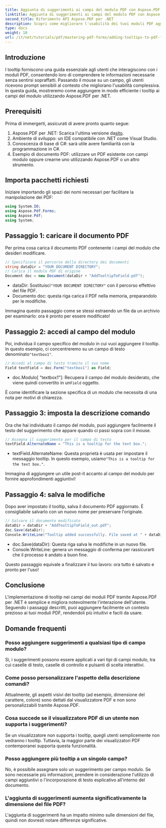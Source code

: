 ```yaml
---
title: Aggiunta di suggerimenti ai campi del modulo PDF con Aspose.PDF per .NET
linktitle: Aggiunta di suggerimenti ai campi del modulo PDF con Aspose.PDF per .NET
second_title: Riferimento API Aspose.PDF per .NET
description: Scopri come migliorare l'usabilità dei tuoi moduli PDF aggiungendo tooltip informativi ai campi del modulo usando Aspose.PDF per .NET. Questa guida passo passo ti accompagna attraverso il processo.
type: docs
weight: 10
url: /it/net/tutorials/pdf/mastering-pdf-forms/adding-tooltips-to-pdf-form-fields/
---
```

## Introduzione

I tooltip forniscono una guida essenziale agli utenti che interagiscono con i moduli PDF, consentendo loro di comprendere le informazioni necessarie senza sentirsi sopraffatti. Passando il mouse su un campo, gli utenti ricevono prompt sensibili al contesto che migliorano l'usabilità complessiva. In questa guida, mostreremo come aggiungere in modo efficiente i tooltip ai campi del modulo utilizzando Aspose.PDF per .NET.

## Prerequisiti

Prima di immergerti, assicurati di avere pronto quanto segue:

1.  Aspose.PDF per .NET: Scarica l'ultima versione da[sito](https://releases.aspose.com/pdf/net/).
2. Ambiente di sviluppo: un IDE compatibile con .NET come Visual Studio.
3. Conoscenza di base di C#: sarà utile avere familiarità con la programmazione in C#.
4. Esempio di documento PDF: utilizzare un PDF esistente con campi modulo oppure crearne uno utilizzando Aspose.PDF o un altro strumento.

## Importa pacchetti richiesti

Iniziare importando gli spazi dei nomi necessari per facilitare la manipolazione dei PDF:

```csharp
using System.IO;
using Aspose.Pdf.Forms;
using Aspose.Pdf;
using System;
```

## Passaggio 1: caricare il documento PDF

Per prima cosa carica il documento PDF contenente i campi del modulo che desideri modificare.

```csharp
// Specificare il percorso della directory dei documenti
string dataDir = "YOUR DOCUMENT DIRECTORY";
// Carica il modulo PDF di origine
Document doc = new Document(dataDir + "AddTooltipToField.pdf");
```

-  dataDir: Sostituisci`"YOUR DOCUMENT DIRECTORY"` con il percorso effettivo del file PDF.
- Documento doc: questa riga carica il PDF nella memoria, preparandolo per le modifiche.

Immagina questo passaggio come se stessi estraendo un file da un archivio per esaminarlo: ora è pronto per essere modificato!

## Passaggio 2: accedi al campo del modulo

 Poi, individua il campo specifico del modulo in cui vuoi aggiungere il tooltip. In questo esempio, ci concentreremo su un campo di testo denominato`"textbox1"`.

```csharp
// Accedi al campo di testo tramite il suo nome
Field textField = doc.Form["textbox1"] as Field;
```

- doc.Modulo[ "textbox1"]: Recupera il campo del modulo desiderato, che viene quindi convertito in un`Field` oggetto. 

È come identificare la sezione specifica di un modulo che necessita di una nota per motivi di chiarezza.

## Passaggio 3: imposta la descrizione comando

Ora che hai individuato il campo del modulo, puoi aggiungere facilmente il testo del suggerimento che appare quando ci passi sopra con il mouse.

```csharp
// Assegna il suggerimento per il campo di testo
textField.AlternateName = "This is a tooltip for the text box.";
```

-  textField.AlternateName: Questa proprietà è usata per impostare il messaggio tooltip. In questo esempio, usiamo`"This is a tooltip for the text box."`.

Immagina di aggiungere un utile post-it accanto al campo del modulo per fornire approfondimenti aggiuntivi!

## Passaggio 4: salva le modifiche

Dopo aver impostato il tooltip, salva il documento PDF aggiornato. È consigliabile salvarlo con un nuovo nome per preservare l'originale.

```csharp
// Salvare il documento modificato
dataDir = dataDir + "AddTooltipToField_out.pdf";
doc.Save(dataDir);
Console.WriteLine("Tooltip added successfully. File saved at " + dataDir);
```

- doc.Save(dataDir): Questa riga salva le modifiche in un nuovo file.
- Console.WriteLine: genera un messaggio di conferma per rassicurarti che il processo è andato a buon fine.

Questo passaggio equivale a finalizzare il tuo lavoro: ora tutto è salvato e pronto per l'uso!

## Conclusione

L'implementazione di tooltip nei campi dei moduli PDF tramite Aspose.PDF per .NET è semplice e migliora notevolmente l'interazione dell'utente. Seguendo i passaggi descritti, puoi aggiungere facilmente un contesto prezioso ai tuoi moduli PDF, rendendoli più intuitivi e facili da usare.

## Domande frequenti

### Posso aggiungere suggerimenti a qualsiasi tipo di campo modulo?
Sì, i suggerimenti possono essere applicati a vari tipi di campi modulo, tra cui caselle di testo, caselle di controllo e pulsanti di scelta interattivi.

### Come posso personalizzare l'aspetto della descrizione comandi?
Attualmente, gli aspetti visivi dei tooltip (ad esempio, dimensione del carattere, colore) sono dettati dal visualizzatore PDF e non sono personalizzabili tramite Aspose.PDF.

### Cosa succede se il visualizzatore PDF di un utente non supporta i suggerimenti?
Se un visualizzatore non supporta i tooltip, quegli utenti semplicemente non vedranno i tooltip. Tuttavia, la maggior parte dei visualizzatori PDF contemporanei supporta questa funzionalità.

### Posso aggiungere più tooltip a un singolo campo?
No, è possibile assegnare solo un suggerimento per campo modulo. Se sono necessarie più informazioni, prendere in considerazione l'utilizzo di campi aggiuntivi o l'incorporazione di testo esplicativo all'interno del documento.

### L'aggiunta di suggerimenti aumenta significativamente la dimensione del file PDF?
L'aggiunta di suggerimenti ha un impatto minimo sulle dimensioni del file, quindi non dovresti notare differenze significative.